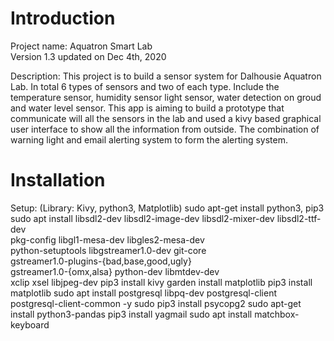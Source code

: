 # Introduction
Project name: Aquatron Smart Lab  
Version 1.3 updated on Dec 4th, 2020

Description: This project is to build a sensor system for Dalhousie Aquatron Lab. In total 6 types of sensors and two of each type. Include the temperature sensor, humidity sensor light sensor, water detection on groud and water level sensor. This app is aiming to build a prototype that communicate will all the sensors in the lab and used a kivy based graphical user interface to show all the information from outside. The combination of warning light and email alerting system to form the alerting system.

# Installation
Setup: (Library: Kivy, python3, Matplotlib)
sudo apt-get install python3, pip3
sudo apt install libsdl2-dev libsdl2-image-dev libsdl2-mixer-dev libsdl2-ttf-dev \
   pkg-config libgl1-mesa-dev libgles2-mesa-dev \
   python-setuptools libgstreamer1.0-dev git-core \
   gstreamer1.0-plugins-{bad,base,good,ugly} \
   gstreamer1.0-{omx,alsa} python-dev libmtdev-dev \
   xclip xsel libjpeg-dev
pip3 install kivy
garden install matplotlib
pip3 install matplotlib
sudo apt install postgresql libpq-dev postgresql-client postgresql-client-common -y
sudo pip3 install psycopg2
sudo apt-get install python3-pandas
pip3 install yagmail
sudo apt install matchbox-keyboard
